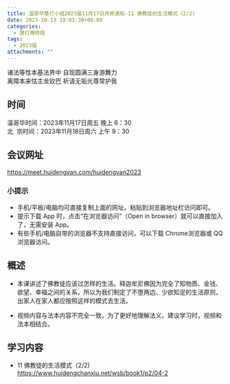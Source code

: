 ```yaml
---
title: 温哥华慧灯小组2023届11月17日共修通知-11 佛教徒的生活模式（2/2)
date: 2023-10-13 19:03:38+08:00
categories:
  - 慧灯禅修班
tags:
  - 2023届
attachments: ""
---
```

诸法等性本基法界中 自现圆满三身游舞力\
离障本来怙主龙钦巴 祈请无垢光尊常护我

## 时间

温哥华时间：2023年11月17日周五 晚上 6：30\
北  京时间：2023年11月18日周六 上午 9：30

## 会议网址

<https://meet.huidengvan.com/huidengvan2023>

### 小提示

* 手机/平板/电脑均可直接复制上面的网址，粘贴到浏览器地址栏访问即可。
* 提示下载 App 时，点击“在浏览器访问”（Open in browser）就可以直接加入了，无需安装 App。
* 有些手机/电脑自带的浏览器不支持直接访问，可以下载 Chrome浏览器或 QQ浏览器访问。

## 概述

- 本课讲述了佛教徒应该过怎样的生活。释迦牟尼佛因为完全了知物质、金钱、欲望、幸福之间的关系，所以为我们制定了不堕两边、少欲知足的生活原则，出家人在家人都应按照这样的模式去生活。
* 视频内容与法本内容不完全一致，为了更好地理解法义，建议学习时，视频和法本相结合。 

## 学习内容

- 11 佛教徒的生活模式（2/2) <https://www.huidengchanxiu.net/wsb/book1/p2/04-2>